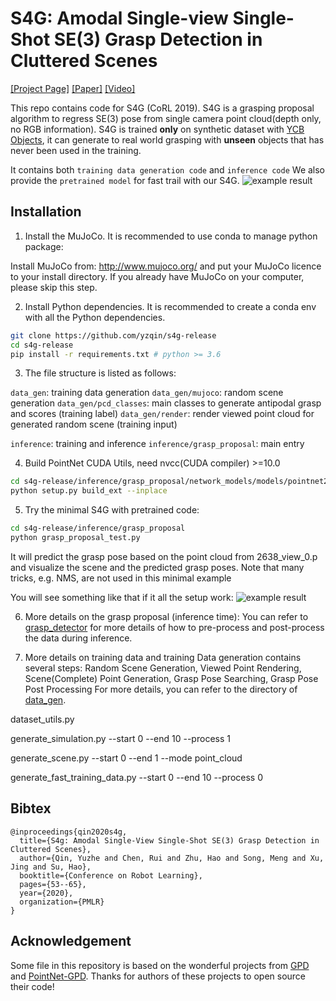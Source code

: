 # S4G: Amodal Single-view Single-Shot SE(3) Grasp Detection in Cluttered Scenes

[[Project Page]](https://sites.google.com/view/s4ggrapsing) [[Paper]](https://arxiv.org/abs/1910.14218) [[Video]](https://www.youtube.com/watch?v=Xlq4nw2AGcY)

This repo contains code for S4G (CoRL 2019). 
S4G is a grasping proposal algorithm to regress SE(3) pose from single camera 
point cloud(depth only, no RGB information). 
S4G is trained **only** on synthetic dataset with [YCB Objects](http://ycb-benchmarks.s3-website-us-east-1.amazonaws.com/),
it can generate to real world grasping with **unseen** objects that has never been used in the training. 

It contains both `training data generation code` and `inference code` We also provide the `pretrained model` for fast trail with our S4G. 
![example result](docs/main.png)

## Installation
1. Install the MuJoCo. It is recommended to use conda to manage python package:

Install MuJoCo from: http://www.mujoco.org/ and put your MuJoCo licence to your install directory. If you already have
MuJoCo on your computer, please skip this step.

2. Install Python dependencies. It is recommended to create a conda env with all the Python dependencies.

```bash
git clone https://github.com/yzqin/s4g-release
cd s4g-release
pip install -r requirements.txt # python >= 3.6
```

3. The file structure is listed as follows:

`data_gen`: training data generation
`data_gen/mujoco`: random scene generation
`data_gen/pcd_classes`: main classes to generate antipodal grasp and scores (training label)
`data_gen/render`: render viewed point cloud for generated random scene (training input)

`inference`: training and inference
`inference/grasp_proposal`: main entry

4. Build PointNet CUDA Utils, need nvcc(CUDA compiler) >=10.0
```bash
cd s4g-release/inference/grasp_proposal/network_models/models/pointnet2_utils
python setup.py build_ext --inplace
```

5. Try the minimal S4G with pretrained code:
```bash
cd s4g-release/inference/grasp_proposal
python grasp_proposal_test.py
```

It will predict the grasp pose based on the point cloud from 2638_view_0.p and visualize
the scene and the predicted grasp poses. Note that many tricks, e.g. NMS, are not used in this minimal example

You will see something like that if it all the setup work:
![example result](docs/test-example.png)

6. More details on the grasp proposal (inference time):
You can refer to [grasp_detector](inference/grasp_proposal/grasp_detector.py) for more details of how to 
pre-process and post-process the data during inference.

7. More details on training data and training
Data generation contains several steps: 
Random Scene Generation, Viewed Point Rendering, Scene(Complete) Point Generation, Grasp Pose Searching, Grasp Pose Post Processing
For more details, you can refer to the directory of [data_gen](data_gen).

dataset_utils.py

generate_simulation.py --start 0 --end 10 --process 1

generate_scene.py --start 0 --end 1 --mode point_cloud

generate_fast_training_data.py --start 0 --end 10 --process 0

## Bibtex

```
@inproceedings{qin2020s4g,
  title={S4g: Amodal Single-View Single-Shot SE(3) Grasp Detection in Cluttered Scenes},
  author={Qin, Yuzhe and Chen, Rui and Zhu, Hao and Song, Meng and Xu, Jing and Su, Hao},
  booktitle={Conference on Robot Learning},
  pages={53--65},
  year={2020},
  organization={PMLR}
}
```

## Acknowledgement
Some file in this repository is based on the wonderful projects
from [GPD](https://github.com/atenpas/gpd) and [PointNet-GPD](https://github.com/lianghongzhuo/PointNetGPD). 
Thanks for authors of these projects to open source their code!


